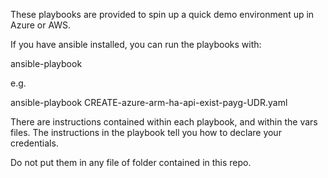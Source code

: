  These playbooks are provided to spin up a quick demo environment up in Azure or AWS.

 If you have ansible installed, you can run the playbooks with:

 ansible-playbook <playbook name>

 e.g. 

 ansible-playbook CREATE-azure-arm-ha-api-exist-payg-UDR.yaml


There are instructions contained within each playbook, and within the vars files.  The instructions in the playbook tell you how to declare your credentials.

Do not put them in any file of folder contained in this repo.